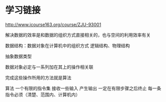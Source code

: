 # 学习链接
http://www.icourse163.org/course/ZJU-93001

解决数据的效率是和数据的组织方式直接相关的，也与空间的利用效率有关

数据结构：数据对象在计算机中的组织方式
逻辑结构、物理结构

抽象数据类型

数据对象必定与一系列加在其上的操作相关联

完成这些操作所用的方法就是算法

算法
一个有限的指令集
接收一些输入
产生输出
一定在有限步骤之后终止
每一条指令必须（清楚、范围内、计算机内）
